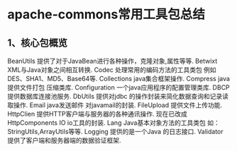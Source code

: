 # apache-commons常用工具包总结

## 1、核心包概览


BeanUtils	提供了对于JavaBean进行各种操作，克隆对象,属性等等.
Betwixt	XML与Java对象之间相互转换.
Codec	处理常用的编码方法的工具类包 例如DES、SHA1、MD5、Base64等.
Collections	java集合框架操作.
Compress	java提供文件打包 压缩类库.
Configuration	一个java应用程序的配置管理类库.
DBCP	提供数据库连接池服务.
DbUtils	提供对jdbc 的操作封装来简化数据查询和记录读取操作.
Email	java发送邮件 对javamail的封装.
FileUpload	提供文件上传功能.
HttpClien	提供HTTP客户端与服务器的各种通讯操作. 现在已改成HttpComponents
IO	io工具的封装.
Lang	Java基本对象方法的工具类包 如：StringUtils,ArrayUtils等等.
Logging	提供的是一个Java 的日志接口.
Validator	提供了客户端和服务器端的数据验证框架.

